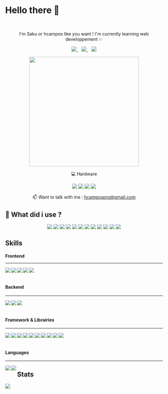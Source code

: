 <h1 align='left'>
  Hello there 👋 
</h1>     

<p align='center'>
  I'm Saku or hcampos like you want ! I'm currently learning web developpement ✨
</p>



<p align='center'>
  
  <a target='_blank' href="https://www.linkedin.com/in/hugo-campos-782702203/">
    <img src="https://img.shields.io/badge/linkedin-%230077B5.svg?&style=for-the-badge&logo=linkedin&logoColor=white" />
  </a>&nbsp;&nbsp;
  <a target='_blank' href="mailto:hcampospro@gmail.com">
    <img src="https://img.shields.io/badge/Gmail-D14836?style=for-the-badge&logo=gmail&logoColor=white" />
  </a>&nbsp;&nbsp;
  <img src='https://visitor-badge-reloaded.herokuapp.com/badge?page_id=Sakoutecher&logo=Github&style=for-the-badge&color=16a085'>
  
</p>

<p align='center'>
  <a href="#"><img src="https://github-readme-stats.vercel.app/api?username=Sakoutecher&show_icons=true&count_private=true&theme=nord" width="350"></a>
</p>

<p align='center'>
  💻 Hardware<br/><br/>
  <img src="https://img.shields.io/badge/mac%20os-000000?style=for-the-badge&logo=apple&logoColor=white" />
  <img src="https://img.shields.io/badge/Apple%20laptop-333333?style=for-the-badge&logo=apple&logoColor=white" />
  <img src="https://img.shields.io/badge/Intel%20Core_i5_10th-0071C5?style=for-the-badge&logo=intel&logoColor=white" />
  <img src="https://img.shields.io/badge/RAM-8GB-%230071C5.svg?&style=for-the-badge&logoColor=white" />
</p>

<p align='center'>
  📫 Want to talk with me : <a href='mailto:hcampospro@gmail.com'>hcampospro@gmail.com</a>
</p>


## 🔨 What did i use ?

<p align='center'>
  <img src="https://img.shields.io/badge/Brave-FF1B2D?style=for-the-badge&logo=Brave&logoColor=white" />
  <img src="https://img.shields.io/badge/Discord-5865F2?style=for-the-badge&logo=discord&logoColor=white" />
  <img src="https://img.shields.io/badge/Microsoft_Teams-6264A7?style=for-the-badge&logo=microsoft-teams&logoColor=white" />
  <img src="https://img.shields.io/badge/VSCode-0078D4?style=for-the-badge&logo=visual%20studio%20code&logoColor=white" />
  <img src="https://img.shields.io/badge/Trello-0052CC?style=for-the-badge&logo=trello&logoColor=white" />
  <img src="https://img.shields.io/badge/GIT-E44C30?style=for-the-badge&logo=git&logoColor=white" />
  <img src="https://img.shields.io/badge/Codesandbox-000000?style=for-the-badge&logo=CodeSandbox&logoColor=white" />
  <img src="http://img.shields.io/badge/-PHPStorm-181717?style=for-the-badge&logo=phpstorm&logoColor=white" />
  <img src="https://img.shields.io/badge/Notion-000000?style=for-the-badge&logo=notion&logoColor=white" />
  <img src="https://img.shields.io/badge/Codepen-000000?style=for-the-badge&logo=codepen&logoColor=white" />
  <img src="https://img.shields.io/badge/GitHub-100000?style=for-the-badge&logo=github&logoColor=white" />
  <img src="https://img.shields.io/badge/iTerm2-000000?style=for-the-badge&logo=iterm2&logoColor=white" />
</p>


## Skills
<h4><strong>Frontend</strong></4><hr>
<img align="left" src="https://img.shields.io/badge/HTML5-E34F26?logo=html5&logoColor=white" />
<img align="left" src="https://img.shields.io/badge/JavaScript-323330?logo=javascript&logoColor=F7DF1E" />
<img align="left" src="https://img.shields.io/badge/TypeScript-007ACC?logo=typescript&logoColor=white" />
<img align="left" src="https://img.shields.io/badge/Sass-CC6699?logo=sass&logoColor=white" />
<img align="left" src="https://img.shields.io/badge/CSS3-1572B6?logo=css3&logoColor=white" />
<br><br>

<h4><strong>Backend</strong></h4><hr>
<img align="left" src="https://img.shields.io/badge/MariaDB-003545?logo=mariadb&logoColor=white" />
<img align="left" src="https://img.shields.io/badge/MySQL-005C84?logo=mysql&logoColor=white" />
<img align="left" src="https://img.shields.io/badge/PHP-777BB4?logo=php&logoColor=white" />
<br><br>

<h4><strong>Framework & Librairies</strong></h4><hr>
<img align="left" src="https://img.shields.io/badge/Apache-D22128?logo=Apache&logoColor=white" />
<img align="left" src="https://img.shields.io/badge/Chart.js-FF6384?logo=chartdotjs&logoColor=white" />
<!--<img align="left" src="https://img.shields.io/badge/Codeigniter-EF4223?logo=codeigniter&logoColor=white" />-->
<img align="left" src="https://img.shields.io/badge/Font_Awesome-339AF0?logo=fontawesome&logoColor=white" />
<img align="left" src="https://img.shields.io/badge/GitHub%20Pages-222222?logo=GitHub%20Pages&logoColor=white" />
<img align="left" src="https://img.shields.io/badge/jQuery-0769AD?logo=jquery&logoColor=white" />
<img align="left" src="https://img.shields.io/badge/Laragon-0E83CD?logo=Laragon&logoColor=white" />
<!--<img align="left" src="https://img.shields.io/badge/Markdown-000000?logo=markdown&logoColor=white" />-->
<img align="left" src="https://img.shields.io/badge/Node.js-339933?logo=nodedotjs&logoColor=white" />
<img align="left" src="https://img.shields.io/badge/npm-CB3837?logo=npm&logoColor=white" />
<img align="left" src="https://img.shields.io/badge/React-20232A?logo=react&logoColor=61DAFB" />
<img align="left" src="https://img.shields.io/badge/Xampp-F37623?logo=xampp&logoColor=white" />
<br><br>

<h4><strong>Languages</strong></h4><hr>
<img align="left" src="https://img.shields.io/badge/French-Native-blue?style=for-the-badge" />
<img align="left" src="https://img.shields.io/badge/English-B2-blue?style=for-the-badge" />

## Stats
<img align='center' src="https://github-readme-stats.vercel.app/api/top-langs/?username=Sakoutecher&layout=compact" />




